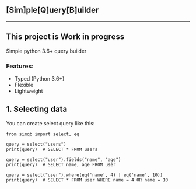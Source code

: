 ## [Sim]ple[Q]uery[B]uilder

----
This project is Work in progress
-----
Simple python 3.6+ query builder

### Features:
- Typed (Python 3.6+)
- Flexible
- Lightweight


## 1. Selecting data
You can create select query like this:
```python3
from simqb import select, eq

query = select("users")
print(query)  # SELECT * FROM users

query = select("user").fields("name", "age")
print(query)  # SELECT name, age FROM user

query = select("user").where(eq('name', 4) | eq('name', 10))
print(query)  # SELECT * FROM user WHERE name = 4 OR name = 10
```